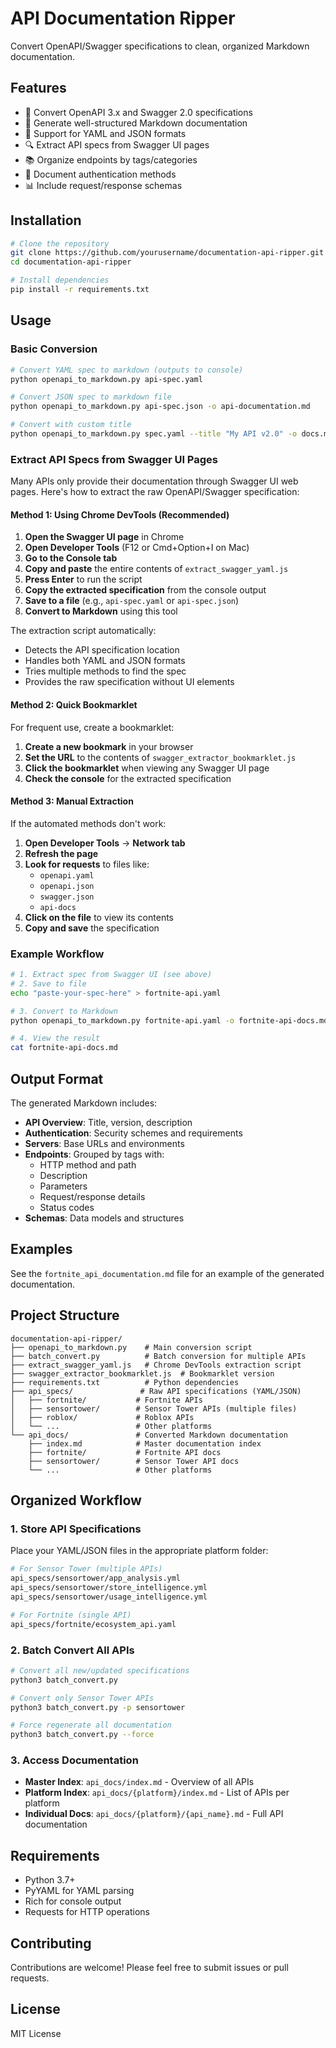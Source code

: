 # API Documentation Ripper

Convert OpenAPI/Swagger specifications to clean, organized Markdown documentation.

## Features

- 🔄 Convert OpenAPI 3.x and Swagger 2.0 specifications
- 📝 Generate well-structured Markdown documentation
- 🎯 Support for YAML and JSON formats
- 🔍 Extract API specs from Swagger UI pages
- 📚 Organize endpoints by tags/categories
- 🔐 Document authentication methods
- 📊 Include request/response schemas

## Installation

```bash
# Clone the repository
git clone https://github.com/yourusername/documentation-api-ripper.git
cd documentation-api-ripper

# Install dependencies
pip install -r requirements.txt
```

## Usage

### Basic Conversion

```bash
# Convert YAML spec to markdown (outputs to console)
python openapi_to_markdown.py api-spec.yaml

# Convert JSON spec to markdown file
python openapi_to_markdown.py api-spec.json -o api-documentation.md

# Convert with custom title
python openapi_to_markdown.py spec.yaml --title "My API v2.0" -o docs.md
```

### Extract API Specs from Swagger UI Pages

Many APIs only provide their documentation through Swagger UI web pages. Here's how to extract the raw OpenAPI/Swagger specification:

#### Method 1: Using Chrome DevTools (Recommended)

1. **Open the Swagger UI page** in Chrome
2. **Open Developer Tools** (F12 or Cmd+Option+I on Mac)
3. **Go to the Console tab**
4. **Copy and paste** the entire contents of `extract_swagger_yaml.js`
5. **Press Enter** to run the script
6. **Copy the extracted specification** from the console output
7. **Save to a file** (e.g., `api-spec.yaml` or `api-spec.json`)
8. **Convert to Markdown** using this tool

The extraction script automatically:
- Detects the API specification location
- Handles both YAML and JSON formats
- Tries multiple methods to find the spec
- Provides the raw specification without UI elements

#### Method 2: Quick Bookmarklet

For frequent use, create a bookmarklet:

1. **Create a new bookmark** in your browser
2. **Set the URL** to the contents of `swagger_extractor_bookmarklet.js`
3. **Click the bookmarklet** when viewing any Swagger UI page
4. **Check the console** for the extracted specification

#### Method 3: Manual Extraction

If the automated methods don't work:

1. **Open Developer Tools** → **Network tab**
2. **Refresh the page**
3. **Look for requests** to files like:
   - `openapi.yaml`
   - `openapi.json`
   - `swagger.json`
   - `api-docs`
4. **Click on the file** to view its contents
5. **Copy and save** the specification

### Example Workflow

```bash
# 1. Extract spec from Swagger UI (see above)
# 2. Save to file
echo "paste-your-spec-here" > fortnite-api.yaml

# 3. Convert to Markdown
python openapi_to_markdown.py fortnite-api.yaml -o fortnite-api-docs.md

# 4. View the result
cat fortnite-api-docs.md
```

## Output Format

The generated Markdown includes:

- **API Overview**: Title, version, description
- **Authentication**: Security schemes and requirements
- **Servers**: Base URLs and environments
- **Endpoints**: Grouped by tags with:
  - HTTP method and path
  - Description
  - Parameters
  - Request/response details
  - Status codes
- **Schemas**: Data models and structures

## Examples

See the `fortnite_api_documentation.md` file for an example of the generated documentation.

## Project Structure

```
documentation-api-ripper/
├── openapi_to_markdown.py    # Main conversion script
├── batch_convert.py          # Batch conversion for multiple APIs
├── extract_swagger_yaml.js   # Chrome DevTools extraction script
├── swagger_extractor_bookmarklet.js  # Bookmarklet version
├── requirements.txt          # Python dependencies
├── api_specs/               # Raw API specifications (YAML/JSON)
│   ├── fortnite/           # Fortnite APIs
│   ├── sensortower/        # Sensor Tower APIs (multiple files)
│   ├── roblox/             # Roblox APIs
│   └── ...                 # Other platforms
└── api_docs/               # Converted Markdown documentation
    ├── index.md            # Master documentation index
    ├── fortnite/           # Fortnite API docs
    ├── sensortower/        # Sensor Tower API docs
    └── ...                 # Other platforms
```

## Organized Workflow

### 1. Store API Specifications

Place your YAML/JSON files in the appropriate platform folder:
```bash
# For Sensor Tower (multiple APIs)
api_specs/sensortower/app_analysis.yml
api_specs/sensortower/store_intelligence.yml
api_specs/sensortower/usage_intelligence.yml

# For Fortnite (single API)
api_specs/fortnite/ecosystem_api.yaml
```

### 2. Batch Convert All APIs

```bash
# Convert all new/updated specifications
python3 batch_convert.py

# Convert only Sensor Tower APIs
python3 batch_convert.py -p sensortower

# Force regenerate all documentation
python3 batch_convert.py --force
```

### 3. Access Documentation

- **Master Index**: `api_docs/index.md` - Overview of all APIs
- **Platform Index**: `api_docs/{platform}/index.md` - List of APIs per platform
- **Individual Docs**: `api_docs/{platform}/{api_name}.md` - Full API documentation

## Requirements

- Python 3.7+
- PyYAML for YAML parsing
- Rich for console output
- Requests for HTTP operations

## Contributing

Contributions are welcome! Please feel free to submit issues or pull requests.

## License

MIT License